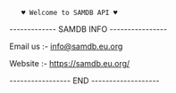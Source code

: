        ♥ Welcome to SAMDB API ♥


------------- SAMDB INFO ----------------

Email us :- info@samdb.eu.org

Website :- https://samdb.eu.org/



----------------- END -------------------
